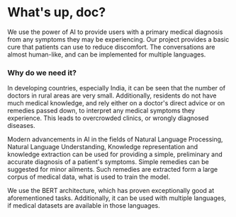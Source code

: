 # What's up, doc?

We use the power of AI to provide users with a primary medical diagnosis from any symptoms they may be experiencing. Our project provides a basic cure that patients can use to reduce discomfort. The conversations are almost human-like, and can be implemented for multiple languages.

### Why do we need it?

In developing countries, especially India, it can be seen that the number of doctors in rural areas are very small. Additionally, residents do not have much medical knowledge, and rely either on a doctor's direct advice or on remedies passed down, to interpret any medical symptoms they experience. This leads to overcrowded clinics, or wrongly diagnosed diseases.

Modern advancements in AI in the fields of Natural Language Processing, Natural Language Understanding, Knowledge representation and knowledge extraction can be used for providing a simple, preliminary and accurate diagnosis of a patient's symptoms. Simple remedies can be suggested for minor ailments. Such remedies are extracted form a large corpus of medical data, what is used to train the model.

We use the BERT architecture, which has proven exceptionally good at aforementioned tasks. Additionally, it can be used with multiple languages, if medical datasets are available in those languages.

